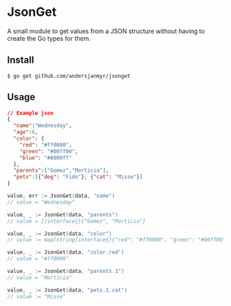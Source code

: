 # JsonGet

A small module to get values from a JSON structure without having
to create the Go types for them.


## Install

```
$ go get github.com/andersjanmyr/jsonget
```

## Usage

```json
// Example json
{
  "name":"Wednesday",
  "age":6,
  "color": {
    "red": "#ff0000",
    "green": "#00ff00",
    "blue": "#0000ff"
  },
  "parents":["Gomez","Morticia"],
  "pets":[{"dog": "Fido"}, {"cat": "Misse"}]
}
```


```go
value, err := JsonGet(data, "name")
// value = "Wednesday"

value, _ := JsonGet(data, "parents")
// value = []interface{}{"Gomez", "Morticia"}

value, _ := JsonGet(data, "color")
// value := map[string]interface{}{"red": "#ff0000", "green": "#00ff00", "blue": "#0000ff"}

value, _ := JsonGet(data, "color.red")
// value = "#ff0000"

value, _ := JsonGet(data, "parents.1")
// value = "Morticia"

value, _ := JsonGet(data, "pets.1.cat")
// value := "Misse"
```
